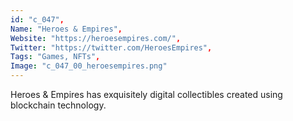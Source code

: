 ```yaml
--- 
id: "c_047", 
Name: "Heroes & Empires", 
Website: "https://heroesempires.com/", 
Twitter: "https://twitter.com/HeroesEmpires", 
Tags: "Games, NFTs", 
Image: "c_047_00_heroesempires.png" 
--- 
```

<!--lang:en--> 
Heroes & Empires has exquisitely digital collectibles created using blockchain technology.
<!--lang:es--] 
Heroes & Empires has exquisitely digital collectibles created using blockchain technology.
<!--lang:de--] 
Heroes & Empires has exquisitely digital collectibles created using blockchain technology.
<!--lang:fr--] 
Heroes & Empires has exquisitely digital collectibles created using blockchain technology.
<!--lang:pl--] 
Heroes & Empires has exquisitely digital collectibles created using blockchain technology.
<!--lang:pt--] 
Heroes & Empires has exquisitely digital collectibles created using blockchain technology.
[!--lang:*--> 
